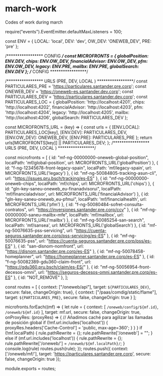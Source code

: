 # march-work
Codes of work during march


require("events").EventEmitter.defaultMaxListeners = 100;

const ENV = { LOCAL: 'local', DEV: 'dev', OW_DEV: 'ONEWEB_DEV', PRE: 'pre' };

/***************** CONFIG *****************/
const MICROFRONTS = {
  globalPosition: ENV.DEV,
  chips: ENV.OW_DEV,
  financialAdvisor: ENV.OW_DEV,
  pfm: ENV.OW_DEV,
  legacy: ENV.PRE,
  mailbx: ENV.PRE,
  globalSearch: ENV.DEV
};
/***************** CONFIG *****************/

/***************** URLS (PRE, DEV, LOCAL ) *****************/
const PARTICULARES_PRE = 'https://particulares.santander.pre.corp';
const ONEWEB_DEV = 'https://oneweb-es.santander.dev.corp';
const PARTICULARES_DEV = 'https://particulares.santander.dev.corp';
const PARTICULARES_LOC = {
  globalPosition: 'http://localhost:4201',
  chips: 'http://localhost:4202',
  financialAdvisor: 'http://localhost:4203',
  pfm: 'http://localhost:4204',
  legacy: 'http://localhost:4205',
  mailbx: 'http://localhost:4206',
  globalSearch: PARTICULARES_DEV
};

const MICROFRONTS_URL = (key) => {
  const urls = {
    [ENV.LOCAL]: PARTICULARES_LOC[key],
    [ENV.DEV]: PARTICULARES_DEV,
    [ENV.OW_DEV]: ONEWEB_DEV,
    [ENV.PRE]: PARTICULARES_PRE
  };
  return urls[MICROFRONTS[key]] || PARTICULARES_DEV;
};
/***************** URLS (PRE, DEV, LOCAL ) *****************/

const microfronts = [
  { id: "mf-ng-00000000-oneweb-global-position", localPath: 'mf/global-position', url: MICROFRONTS_URL('globalPosition') },
  { id: "f-ng-12345678-front-legacy-spain", localPath: 'mf/legacy-spain', url: MICROFRONTS_URL('legacy') },
  { id: "mf-ng-50084805-tracking-asun-cli", url: "https://issues.pru.bsch/tracking/es-ES" },
  { id: "mf-ng-00000000-oneweb-chips", localPath: 'mf/chips', url: MICROFRONTS_URL('chips') },
  { id: "gln-key-saneu-oneweb_eu-finanadvisorui", localPath: 'mf/financialadvisor', url: MICROFRONTS_URL('financialAdvisor') },
  { id: "gln-key-saneu-oneweb_eu-pfmui", localPath: 'mf/financialhealth', url: MICROFRONTS_URL('pfm') },
  { id: "f-ng-50080484-sofret-consulta-contratos", url: "https://inversiones.santander.pre.corp/ccv" },
  { id: "mf-ng-00000000-saneu-mailbx-mfe", localPath: 'mf/mailbox', url: MICROFRONTS_URL('mailbx') },
  { id: "mf-ng-50085254-san-search", localPath: 'mf/sansea', url: MICROFRONTS_URL('globalSearch') },
  { id: "mf-ng-50076635-pss-servicing", url: "https://cuenta-seguros.santander.pre.corp/pss-servicing/es-ES" },
  { id: "mf-ng-50076635-pss", url: "https://cuenta-seguros.santander.pre.corp/pss/es-ES" },
  { id: "san-disnom-nomfront", url: "https://disnom.santander.pre.corp/es-ES" },
  { id: "mf-ng-50078458-homeplanner", url: "https://homeplanner.santander.pre.corp/es-ES" },
  { id: "f-ng-50082389-gdu360-claim-front", url: "https://gdu360.pru.bsch/claim/es-ES/" },
  { id: "mf-ng-50056954-front-decesos-omni", url: "https://seguros-decesos-omni.santander.pre.corp/es-ES" },
  { id: "NOT_REMOVE" },
];

const routes = [
  { context: ["/oneweb/api"], target: `${PARTICULARES_DEV}`, secure: false, changeOrigin: true},
  { context: ["/paas/comdig/static/flame"], target: `${PARTICULARES_PRE}`, secure: false, changeOrigin: true }
];

microfronts.forEach((mf) => {
    let rule = {
      context: [
        `/oneweb/config/${mf.id}`,
        `/oneweb/${mf.id}`
      ],
      target: mf.url,
      secure: false,
      changeOrigin: true,
      onProxyRes: (proxyRes) => {
        // Añadimos caché para agilizar las llamadas de posición global
        if (!mf.url.includes('localhost')) {
          proxyRes.headers['Cache-Control'] = 'public, max-age=360';
        }
      }
    }
    if (!mf.localPath) {
      rule.pathRewrite = {};
      rule.pathRewrite['/oneweb'] = "";
    } else if (mf.url.includes('localhost')) {
      rule.pathRewrite = {};
      rule.pathRewrite['/oneweb/'] = `/oneweb/${mf.localPath}/`;
    }
    console.log(rule)
    routes.push(rule);
});
routes.push({
  context: ['/oneweb/mf/'],
  target: 'https://particulares.santander.pre.corp',
  secure: false,
  changeOrigin: true
});
  
module.exports = routes;
